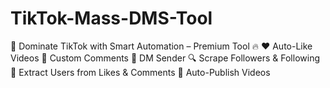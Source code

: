 # TikTok-Mass-DMS-Tool
🎯 Dominate TikTok with Smart Automation – Premium Tool 🔥  ❤️ Auto-Like Videos 💬 Custom Comments 📩 DM Sender 🔍 Scrape Followers &amp; Following 👥 Extract Users from Likes &amp; Comments 🎥 Auto-Publish Videos
